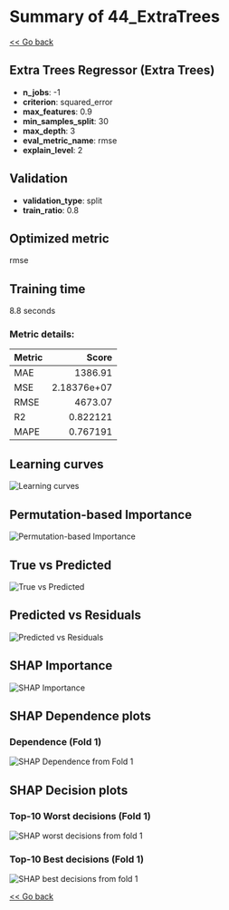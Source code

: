 # Summary of 44_ExtraTrees

[<< Go back](../README.md)


## Extra Trees Regressor (Extra Trees)
- **n_jobs**: -1
- **criterion**: squared_error
- **max_features**: 0.9
- **min_samples_split**: 30
- **max_depth**: 3
- **eval_metric_name**: rmse
- **explain_level**: 2

## Validation
 - **validation_type**: split
 - **train_ratio**: 0.8

## Optimized metric
rmse

## Training time

8.8 seconds

### Metric details:
| Metric   |          Score |
|:---------|---------------:|
| MAE      | 1386.91        |
| MSE      |    2.18376e+07 |
| RMSE     | 4673.07        |
| R2       |    0.822121    |
| MAPE     |    0.767191    |



## Learning curves
![Learning curves](learning_curves.png)

## Permutation-based Importance
![Permutation-based Importance](permutation_importance.png)
## True vs Predicted

![True vs Predicted](true_vs_predicted.png)


## Predicted vs Residuals

![Predicted vs Residuals](predicted_vs_residuals.png)



## SHAP Importance
![SHAP Importance](shap_importance.png)

## SHAP Dependence plots

### Dependence (Fold 1)
![SHAP Dependence from Fold 1](learner_fold_0_shap_dependence.png)

## SHAP Decision plots

### Top-10 Worst decisions (Fold 1)
![SHAP worst decisions from fold 1](learner_fold_0_shap_worst_decisions.png)
### Top-10 Best decisions (Fold 1)
![SHAP best decisions from fold 1](learner_fold_0_shap_best_decisions.png)

[<< Go back](../README.md)
